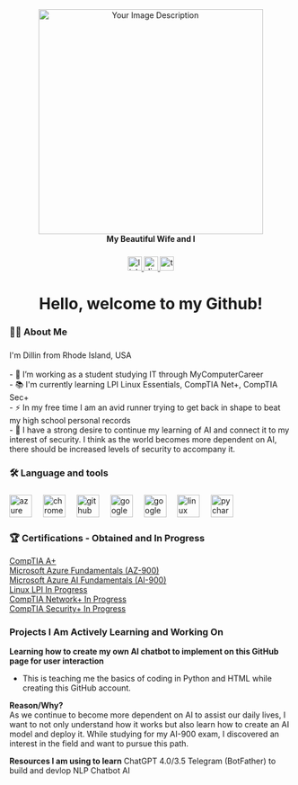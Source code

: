 <div align="center">
 <img height="400" src="https://drive.google.com/uc?export=view&id=1NE-yM8mJ4dj_lXngMLY0fa7vlyskXNfb" alt="Your Image Description" />
  <div align="center">
 <b> My Beautiful Wife and I </b> 
</div>

###

<div align="center">
  <a href="https://www.linkedin.com/in/dillin-alexander-17550b31a/" target="_blank">
    <img src="https://img.shields.io/static/v1?message=LinkedIn&logo=linkedin&label=&color=0077B5&logoColor=white&labelColor=&style=for-the-badge" height="25" alt="linkedin logo"  />
  </a>
  <a href="discordapp.com/users/strongmand92" target="_blank">
    <img src="https://img.shields.io/static/v1?message=Discord&logo=discord&label=&color=7289DA&logoColor=white&labelColor=&style=for-the-badge" height="25" alt="discord logo"  />
  </a>
  <a href="https://tryhackme.com/r/p/Dillin.Alexander" target="_blank">
    <img src="https://img.shields.io/static/v1?message=TryHackMe&logo=tryhackme&label=&color=88cc14&logoColor=white&labelColor=&style=for-the-badge" height="25" alt="tryhackme logo"  />
  </a>
</div>

###

<h1 align="center">Hello, welcome to my Github!</h1>

###

<h3 align="left">👩‍💻  About Me</h3>

###

<p align="left">I'm Dillin from Rhode Island, USA<br><br>- 🔭 I’m working as a student studying IT through MyComputerCareer<br>- 📚 I'm currently learning LPI Linux Essentials, CompTIA Net+, CompTIA Sec+<br>- ⚡ In my free time I am an avid runner trying to get back in shape to beat my high school personal records<br>- 🧠  I have a strong desire to continue my learning of AI and connect it to my interest of security. I think as the world becomes more dependent on AI, there should be increased levels of security to accompany it.</p>

###

<h3 align="left">🛠 Language and tools</h3>

###

<div align="left">
  <img src="https://cdn.jsdelivr.net/gh/devicons/devicon/icons/azure/azure-original.svg" height="40" alt="azure logo"  />
  <img width="12" />
  <img src="https://cdn.jsdelivr.net/gh/devicons/devicon/icons/chrome/chrome-original.svg" height="40" alt="chrome logo"  />
  <img width="12" />
  <img src="https://cdn.jsdelivr.net/gh/devicons/devicon/icons/github/github-original.svg" height="40" alt="github logo"  />
  <img width="12" />
  <img src="https://cdn.jsdelivr.net/gh/devicons/devicon/icons/googlecloud/googlecloud-original.svg" height="40" alt="googlecloud logo"  />
  <img width="12" />
  <img src="https://cdn.jsdelivr.net/gh/devicons/devicon/icons/google/google-original.svg" height="40" alt="google logo"  />
  <img width="12" />
  <img src="https://cdn.jsdelivr.net/gh/devicons/devicon/icons/linux/linux-original.svg" height="40" alt="linux logo"  />
  <img width="12" />
  <img src="https://cdn.jsdelivr.net/gh/devicons/devicon/icons/pycharm/pycharm-original.svg" height="40" alt="pycharm logo"  />
</div>

###

### <h3 align="left">🏆 Certifications - Obtained and In Progress
<div align="left">

[CompTIA A+](https://docs.google.com/drawings/d/1jei6soZMTjxgs7-zVLihYyiT2-pQMrm5H1AH3Q3QZdw/edit)  
[Microsoft Azure Fundamentals (AZ-900)](https://docs.google.com/drawings/d/1Jo20-d1jaNitrwBj8fATFeQf-q65kenBUaYCZhJSm4s/edit)  
[Microsoft Azure AI Fundamentals (AI-900)](https://docs.google.com/drawings/d/1Vi6G6ost2Vybt657OAhlsZXEwAVQYOzBJjwkRLG7t48/edit)  
[Linux LPI In Progress](https://www.lpi.org/our-certifications/linux-essentials-overview/)  
[CompTIA Network+ In Progress](https://www.comptia.org/certifications/network)  
[CompTIA Security+ In Progress](https://www.comptia.org/certifications/security)
  
</div>

### <h3 align="left"> Projects I Am Actively Learning and Working On
<div align="left">

**Learning how to create my own AI chatbot to implement on this GitHub page for user interaction**  
- This is teaching me the basics of coding in Python and HTML while creating this GitHub account.

**Reason/Why?**  
As we continue to become more dependent on AI to assist our daily lives, I want to not only understand how it works but also learn how to create an AI model and deploy it. While studying for my AI-900 exam, I discovered an interest in the field and want to pursue this path.

**Resources I am using to learn**
ChatGPT 4.0/3.5
Telegram (BotFather) to build and devlop NLP Chatbot AI

</div>

###

